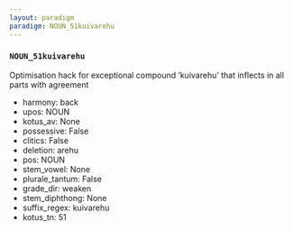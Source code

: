 ```yaml
---
layout: paradigm
paradigm: NOUN_51kuivarehu
---
```

### ` NOUN_51kuivarehu `

Optimisation hack for exceptional compound ’kuivarehu’ that inflects in all parts with agreement
* harmony: back
* upos: NOUN
* kotus_av: None
* possessive: False
* clitics: False
* deletion: arehu
* pos: NOUN
* stem_vowel: None
* plurale_tantum: False
* grade_dir: weaken
* stem_diphthong: None
* suffix_regex: kuivarehu
* kotus_tn: 51
